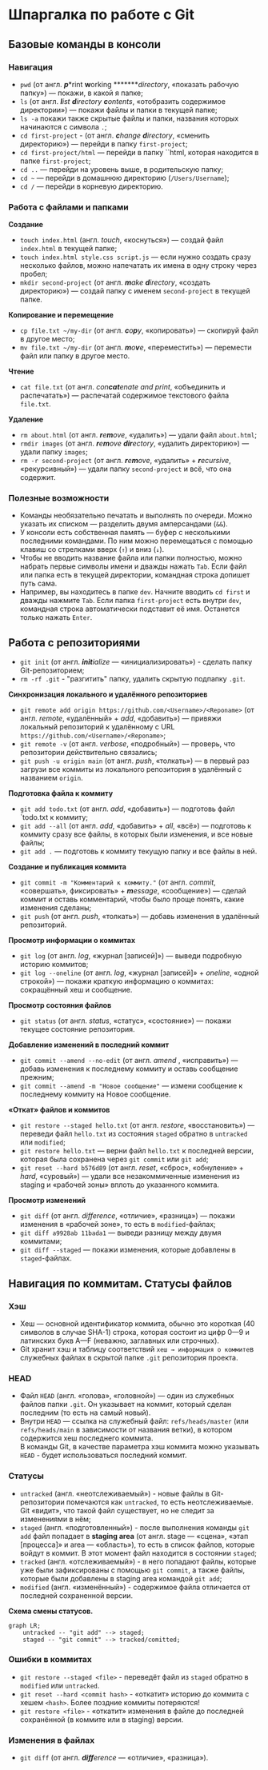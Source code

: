 # Шпаргалка по работе с Git  
## Базовые команды в консоли  
### Навигация  
- `pwd` (от англ. ***p****rint ****w****orking ********directory*, «показать рабочую папку») — покажи, в какой я папке;  
- `ls` (от англ. ***l****ist ****d****irectory ****c****ontents*, «отобразить содержимое директории») — покажи файлы и папки в текущей папке;  
- `ls -a` покажи также скрытые файлы и папки, названия которых начинаются с символа `.`;  
- `cd first-project` - (от англ. ***c****hange ****d****irectory*, «сменить директорию») — перейди в папку `first-project`;  
- `cd first-project/html` — перейди в папку ``html, которая находится в папке `first-project`;  
- `cd ..` — перейди на уровень выше, в родительскую папку;  
- `cd ~` — перейди в домашнюю директорию (`/Users/Username`);  
- `cd /` — перейди в корневую директорию.

### Работа с файлами и папками
**Создание**  
- `touch index.html` (англ. *touch*, «коснуться») — создай файл `index.html` в текущей папке;
- `touch index.html style.css script.js` — если нужно создать сразу несколько файлов, можно напечатать их имена в одну строку через пробел;
- `mkdir second-project` (от англ. ***m****ake ****d****irectory*, «создать директорию») — создай папку с именем `second-project` в текущей папке.

**Копирование и перемещение**  
- `cp file.txt ~/my-dir` (от англ. ***c****o****p****y*, «копировать») — скопируй файл в другое место;
- `mv file.txt ~/my-dir` (от англ. ***m****o****v****e*, «переместить») — перемести файл или папку в другое место.

**Чтение**  
- `cat file.txt` (от англ. *con****cat****enate and print*, «объединить и распечатать») — распечатай содержимое текстового файла `file.txt`.

**Удаление**
- `rm about.html` (от англ. ***r****e****m****ove*, «удалить») — удали файл `about.html`;
- `rmdir images` (от англ. ***r****e****m****ove ****dir****ectory*, «удалить директорию») — удали папку `images`;
- `rm -r second-project` (от англ. ***r****e****m****ove*, «удалить» + ***r****ecursive*, «рекурсивный») — удали папку `second-project` и всё, что она содержит.

### Полезные возможности
- Команды необязательно печатать и выполнять по очереди. Можно указать их списком — разделить двумя амперсандами (`&&`).  
- У консоли есть собственная память — буфер с несколькими последними командами. По ним можно перемещаться с помощью клавиш со стрелками вверх (`↑`) и вниз (`↓`).  
- Чтобы не вводить название файла или папки полностью, можно набрать первые символы имени и дважды нажать `Tab`. Если файл или папка есть в текущей директории, командная строка допишет путь сама.  
- Например, вы находитесь в папке `dev`. Начните вводить `cd first` и дважды нажмите `Tab`. Если папка `first-project` есть внутри `dev`, командная строка автоматически подставит её имя. Останется только нажать `Enter`.


## Работа с репозиториями
- `git init` (от англ. ***init****ialize* — «инициализировать») - сделать папку Git-репозиторием;  
- `rm -rf .git` - "разгитить" папку, удалить скрытую подпапку `.git`.

**Синхронизация локального и удалённого репозиториев**  
- `git remote add origin https://github.com/<Username>/<Reponame>` (от англ. *remote*, «удалённый» + *add*, «добавить») — привяжи локальный репозиторий к удалённому с URL `https://github.com/<Username>/<Reponame>`;  
- `git remote -v` (от англ. *verbose*, «подробный») — проверь, что репозитории действительно связались;  
- `git push -u origin main` (от англ. *push*, «толкать») — в первый раз загрузи все коммиты из локального репозитория в удалённый с названием `origin`.

**Подготовка файла к коммиту**  
- `git add todo.txt` (от англ. *add*, «добавить») — подготовь файл `todo.txt к коммиту;  
- `git add --all` (от англ. *add*, «добавить» + *all*, «всё») — подготовь к коммиту сразу все файлы, в которых были изменения, и все новые файлы;  
- `git add .` — подготовь к коммиту текущую папку и все файлы в ней.

**Создание и публикация коммита**  
- `git commit -m "Комментарий к коммиту."` (от англ. *commit*, «совершать», фиксировать» + ***m****essage*, «сообщение») — сделай коммит и оставь комментарий, чтобы было проще понять, какие изменения сделаны;  
- `git push` (от англ. *push*, «толкать») — добавь изменения в удалённый репозиторий.

**Просмотр информации о коммитах**  
- `git log` (от англ. *log*, «журнал [записей]») — выведи подробную историю коммитов;  
- `git log --oneline` (от англ. *log*, «журнал [записей]» + *oneline*, «одной строкой») — покажи краткую информацию о коммитах: сокращённый хеш и сообщение.

**Просмотр состояния файлов**  
- `git status` (от англ. *status*, «статус», «состояние») — покажи текущее состояние репозитория.

**Добавление изменений в последний коммит**  
- `git commit --amend --no-edit` (от англ. *amend*
, «исправить») — добавь изменения к последнему коммиту и оставь сообщение прежним;  
- `git commit --amend -m "Новое сообщение"` — измени сообщение к последнему коммиту на Новое сообщение.

**«Откат» файлов и коммитов**  
- `git restore --staged hello.txt` (от англ. *restore*, «восстановить») — переведи файл `hello.txt` из состояния `staged` обратно в `untracked` или `modified`;  
- `git restore hello.txt` — верни файл `hello.txt` к последней версии, которая была сохранена через `git commit` или `git add`;  
- `git reset --hard b576d89` (от англ. *reset*, «сброс», «обнуление» + *hard*, «суровый») — удали все незакоммиченные изменения из staging и «рабочей зоны» вплоть до указанного коммита.

**Просмотр изменений**  
- `git diff` (от англ. *difference*, «отличие», «разница») — покажи изменения в «рабочей зоне», то есть в `modified`-файлах;  
- `git diff a9928ab 11bada1` — выведи разницу между двумя коммитами;  
- `git diff --staged` — покажи изменения, которые добавлены в `staged`-файлах.

## Навигация по коммитам. Статусы файлов
### Хэш
- Хеш — основной идентификатор коммита, обычно это короткая (40 символов в случае SHA-1) строка, которая состоит из цифр 0—9 и латинских букв A—F (неважно, заглавных или строчных).  
- Git хранит хэш и таблицу соответствий `хеш → информация о коммите`в служебных файлах в скрытой папке `.git` репозитория проекта.  

### HEAD
- Файл `HEAD` (англ. «голова», «головной») — один из служебных файлов папки `.git`. Он указывает на коммит, который сделан последним (то есть на самый новый).  
- Внутри `HEAD` — ссылка на служебный файл: `refs/heads/master` (или `refs/heads/main` в зависимости от названия ветки), в котором содержится хеш последнего коммита.  
В команды Git, в качестве параметра хэш коммита можно указывать `HEAD` - будет использоваться последний коммит.

### Статусы
- `untracked` (англ. «неотслеживаемый») - новые файлы в Git-репозитории помечаются как `untracked`, то есть неотслеживаемые. Git «видит», что такой файл существует, но не следит за изменениями в нём;  
- `staged` (англ. «подготовленный») - после выполнения команды `git add` файл попадает в **staging area** (от англ. stage — «сцена», «этап [процесса]» и area — «область»), то есть в список файлов, которые войдут в коммит. В этот момент файл находится в состоянии `staged`;  
- `tracked` (англ. «отслеживаемый») - в него попадают файлы, которые уже были зафиксированы с помощью `git commit`, а также файлы, которые были добавлены в staging area командой `git add`;  
- `modified` (англ. «изменённый») - содержимое файла отличается от последней сохраненной версии.

**Схема смены статусов.**  
```mermaid
graph LR;
	untracked -- "git add" --> staged;
	staged -- "git commit" --> tracked/comitted;
```

### Ошибки в коммитах
- `git restore --staged <file>` - переведёт файл из `staged` обратно в `modified` или `untracked`.  
- `git reset --hard <commit hash>` - «откатит» историю до коммита с хешем `<hash>`. Более поздние коммиты потеряются!  
- `git restore <file>` - «откатит» изменения в файле до последней сохранённой (в коммите или в staging) версии.

### Изменения в файлах
- `git diff` (от англ. ***diff****erence* — «отличие», «разница»).